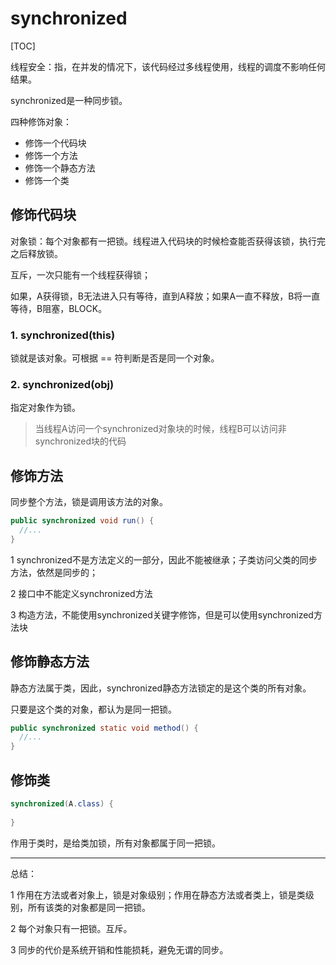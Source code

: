 # synchronized

[TOC]

线程安全：指，在并发的情况下，该代码经过多线程使用，线程的调度不影响任何结果。

synchronized是一种同步锁。

四种修饰对象：

- 修饰一个代码块
- 修饰一个方法
- 修饰一个静态方法
- 修饰一个类





## 修饰代码块

对象锁：每个对象都有一把锁。线程进入代码块的时候检查能否获得该锁，执行完之后释放锁。

互斥，一次只能有一个线程获得锁；

如果，A获得锁，B无法进入只有等待，直到A释放；如果A一直不释放，B将一直等待，B阻塞，BLOCK。

### 1. synchronized(this)

锁就是该对象。可根据 == 符判断是否是同一个对象。

### 2. synchronized(obj)

指定对象作为锁。

> 当线程A访问一个synchronized对象块的时候，线程B可以访问非synchronized块的代码

## 修饰方法

同步整个方法，锁是调用该方法的对象。

```java
public synchronized void run() {
  //...
}
```

1 synchronized不是方法定义的一部分，因此不能被继承；子类访问父类的同步方法，依然是同步的；

2 接口中不能定义synchronized方法

3 构造方法，不能使用synchronized关键字修饰，但是可以使用synchronized方法块

## 修饰静态方法

静态方法属于类，因此，synchronized静态方法锁定的是这个类的所有对象。

只要是这个类的对象，都认为是同一把锁。

```java
public synchronized static void method() {
  //...
}
```

## 修饰类

```java
synchronized(A.class) {
  
}
```

作用于类时，是给类加锁，所有对象都属于同一把锁。



----

总结：

1 作用在方法或者对象上，锁是对象级别；作用在静态方法或者类上，锁是类级别，所有该类的对象都是同一把锁。

2 每个对象只有一把锁。互斥。

3 同步的代价是系统开销和性能损耗，避免无谓的同步。







